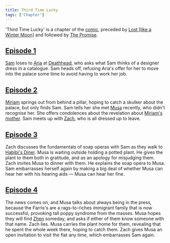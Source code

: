 ```yaml
---
title: Third Time Lucky
tags: ['Chapter']
---
```

'Third Time Lucky' is a chapter of the [comic](/_wiki/index.md), preceded by [Lost \[like a Winter Moon\]](/_wiki/lost-like-a-winter-moon.md) and followed by [The Promise](/_wiki/the-promise.md).

## [Episode 1](https://tapas.io/episode/1746273)
[Sam](/_wiki/sam.md) loses to [Aria](/_wiki/aria.md) at [Deathhead](/_wiki/deathhead.md), who asks what Sam thinks of a designer dress in a catalogue. Sam heads off, refusing Aria's offer for her to move into the palace some time to avoid having to work her job.

## [Episode 2](https://tapas.io/episode/1746274)
[Miriam](/_wiki/miriam.md) springs out from behind a pillar, hoping to catch a skulker about the palace, but only finds Sam. Sam tells her she met [Musa](/_wiki/musa.md) recently, who didn't recognise her. She offers condolences about the revelation about [Miriam's mother](/_wiki/musas-mother.md). Sam meets up with [Zach](/_wiki/zach.md), who is all dressed up to leave.

## [Episode 3](https://tapas.io/episode/1746276)
Zach discusses the fundamentals of soap operas with Sam as they walk to [Habibi's Diner](/_wiki/habibis.md). Musa is waiting outside holding a potted plant. He gives the plant to them both in gratitude, and as an apology for misjudging them. Zach invites Musa to dinner with them. He explains the soap opera to Musa. Sam embarrasses herself again by making a big deal of whether Musa can hear her with his hearing aids — Musa can hear her fine.

## [Episode 4](https://tapas.io/episode/1746277)
The news comes on, and Musa talks about always being in the press, because the Farris's are a rags-to-riches immigrant family that is now successful, provoking tall poppy syndrome from the masses. Musa hopes they will find [Zhen](/_wiki/zhen.md) someday, and asks if either of them know someone with that name. Zach lies. Musa carries the plant home for them, revealing that he spent the whole week there, hoping to catch them. Zach gives Musa an open invitation to visit the flat any time, which embarrasses Sam again.
